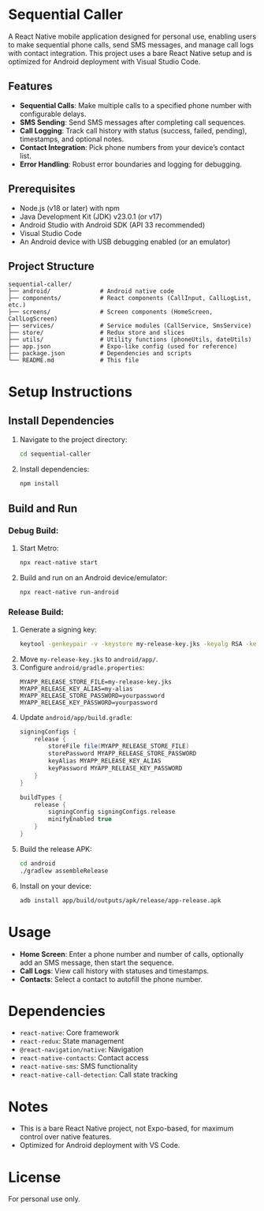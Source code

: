 # Sequential Caller

A React Native mobile application designed for personal use, enabling users to make sequential phone calls, send SMS messages, and manage call logs with contact integration. This project uses a bare React Native setup and is optimized for Android deployment with Visual Studio Code.

## Features

- **Sequential Calls**: Make multiple calls to a specified phone number with configurable delays.
- **SMS Sending**: Send SMS messages after completing call sequences.
- **Call Logging**: Track call history with status (success, failed, pending), timestamps, and optional notes.
- **Contact Integration**: Pick phone numbers from your device’s contact list.
- **Error Handling**: Robust error boundaries and logging for debugging.

## Prerequisites

- Node.js (v18 or later) with npm
- Java Development Kit (JDK) v23.0.1 (or v17)
- Android Studio with Android SDK (API 33 recommended)
- Visual Studio Code
- An Android device with USB debugging enabled (or an emulator)

## Project Structure
```
sequential-caller/
├── android/              # Android native code
├── components/           # React components (CallInput, CallLogList, etc.)
├── screens/              # Screen components (HomeScreen, CallLogScreen)
├── services/             # Service modules (CallService, SmsService)
├── store/                # Redux store and slices
├── utils/                # Utility functions (phoneUtils, dateUtils)
├── app.json              # Expo-like config (used for reference)
├── package.json          # Dependencies and scripts
└── README.md             # This file
```

# Setup Instructions

## Install Dependencies
1. Navigate to the project directory:
    ```bash
    cd sequential-caller
    ```
2. Install dependencies:
    ```bash
    npm install
    ```

## Build and Run

### Debug Build:
1. Start Metro:
    ```bash
    npx react-native start
    ```
2. Build and run on an Android device/emulator:
    ```bash
    npx react-native run-android
    ```

### Release Build:
1. Generate a signing key:
    ```bash
    keytool -genkeypair -v -keystore my-release-key.jks -keyalg RSA -keysize 2048 -validity 10000 -alias my-alias
    ```
2. Move `my-release-key.jks` to `android/app/`.
3. Configure `android/gradle.properties`:
    ```properties
    MYAPP_RELEASE_STORE_FILE=my-release-key.jks
    MYAPP_RELEASE_KEY_ALIAS=my-alias
    MYAPP_RELEASE_STORE_PASSWORD=yourpassword
    MYAPP_RELEASE_KEY_PASSWORD=yourpassword
    ```
4. Update `android/app/build.gradle`:
    ```gradle
    signingConfigs {
        release {
            storeFile file(MYAPP_RELEASE_STORE_FILE)
            storePassword MYAPP_RELEASE_STORE_PASSWORD
            keyAlias MYAPP_RELEASE_KEY_ALIAS
            keyPassword MYAPP_RELEASE_KEY_PASSWORD
        }
    }

    buildTypes {
        release {
            signingConfig signingConfigs.release
            minifyEnabled true
        }
    }
    ```
5. Build the release APK:
    ```bash
    cd android
    ./gradlew assembleRelease
    ```
6. Install on your device:
    ```bash
    adb install app/build/outputs/apk/release/app-release.apk
    ```

# Usage

- **Home Screen**: Enter a phone number and number of calls, optionally add an SMS message, then start the sequence.
- **Call Logs**: View call history with statuses and timestamps.
- **Contacts**: Select a contact to autofill the phone number.

# Dependencies

- `react-native`: Core framework
- `react-redux`: State management
- `@react-navigation/native`: Navigation
- `react-native-contacts`: Contact access
- `react-native-sms`: SMS functionality
- `react-native-call-detection`: Call state tracking

# Notes

- This is a bare React Native project, not Expo-based, for maximum control over native features.
- Optimized for Android deployment with VS Code.

# License

For personal use only.
